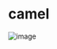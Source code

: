 # camel

![image](https://user-images.githubusercontent.com/42159611/156066796-3a7ab3f2-3e50-4992-b372-284ea99d5285.png)
